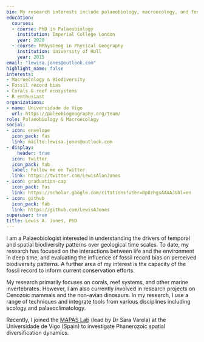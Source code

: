 ```yaml
---
bio: My research interests include palaeobiology, macroecology, and fossil record bias.
education:
  courses:
  - course: PhD in Palaeobiology
    institution: Imperial College London
    year: 2020
  - course: MPhysGeog in Physical Geography
    institution: University of Hull
    year: 2015
email: "lewisa.jones@outlook.com"
highlight_name: false
interests:
- Macroecology & Biodiversity
- Fossil record bias
- Corals & reef ecosystems
- R enthusiast
organizations:
- name: Universidade de Vigo
  url: https://paleobiogeography.org/team/
role: Palaeobiology & Macroecology
social:
- icon: envelope
  icon_pack: fas
  link: mailto:lewisa.jones@outlook.com
- display:
    header: true
  icon: twitter
  icon_pack: fab
  label: Follow me on Twitter
  link: https://twitter.com/LewisAlanJones
- icon: graduation-cap
  icon_pack: fas
  link: https://scholar.google.com/citations?user=Rp8zhgsAAAAJ&hl=en
- icon: github
  icon_pack: fab
  link: https://github.com/LewisAJones
superuser: true
title: Lewis A. Jones, PhD
---
```


I am a Palaeobiologist interested in understanding the drivers of temporal and spatial biodiversity patterns over geological time scales. To date, my research has focused on the interactions between life and the environment in deep time, and evaluating the influence of fossil record bias on perceived biodiversity patterns. A further area of my interest is the capacity of the fossil record to inform current conservation efforts.

My research primarily focuses on corals, reef systems, and other marine invertebrates. However, I am also currently involved in research projects on Cenozoic mammals and the non-avian dinosaurs. In my research, I use a range of techniques and integrate tools from various disciplines including ecology and palaeoclimatology.

Recently, I joined the [MAPAS Lab](https://paleobiogeography.org/) (lead by Dr Sara Varela) at the Universidade de Vigo (Spain) to investigate Phanerozoic spatial diversification dynamics.  